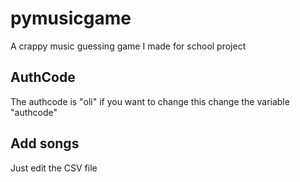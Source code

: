 # pymusicgame
A crappy music guessing game I made for school project

## AuthCode
The authcode is "oli" if you want to change this change the variable "authcode"

## Add songs
Just edit the CSV file
